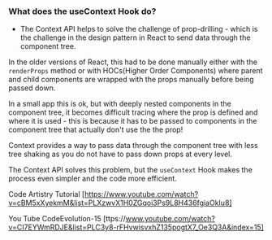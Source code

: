 ### What does the useContext Hook do?

- The Context API helps to solve the challenge of prop-drilling - which is the challenge in the design pattern in React to send data through the component tree.

In the older versions of React, this had to be done manually either with the `renderProps` method or with HOCs(Higher Order Components) where parent and child components are wrapped with the props manually before being passed down.

In a small app this is ok, but with deeply nested components in the component tree, it becomes difficult tracing where the prop is defined and where it is used - this is because it has to be passed to components in the component tree that actually don't use the the prop!

Context provides a way to pass data through the component tree with less tree shaking as you do not have to pass down props at every level.

The Context API solves this problem, but the `useContext` Hook makes the process even simpler and the code more efficient.

Code Artistry Tutorial [https://www.youtube.com/watch?v=cBM5xXyekmM&list=PLXzwvX1H0ZGqoi3Ps9L8H436fgiaOkIu8]

You Tube
CodeEvolution-15
[ttps://www.youtube.com/watch?v=CI7EYWmRDJE&list=PLC3y8-rFHvwisvxhZ135pogtX7_Oe3Q3A&index=15]
